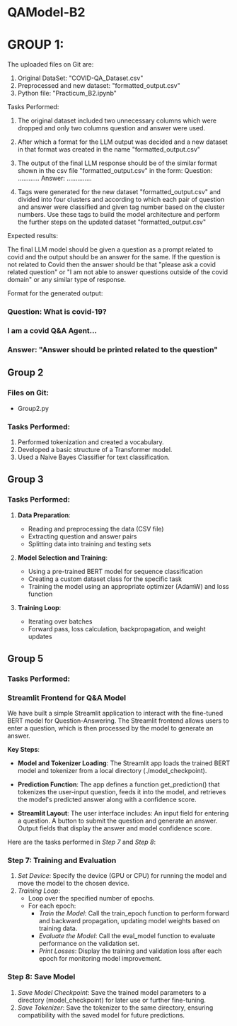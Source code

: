 # QAModel-B2

# GROUP 1:

The uploaded files on Git are: 

1. Original DataSet:  "COVID-QA_Dataset.csv"
2. Preprocessed and new dataset:   "formatted_output.csv"
3. Python file:   "Practicum_B2.ipynb"


Tasks Performed:

1. The original dataset included two unnecessary columns which were dropped and only two columns question and answer were used.
2. After which a format for the LLM output was decided and a new dataset in that format was created in the name "formatted_output.csv" 
3. The output of the final LLM response should be of the similar format shown in the csv file "formatted_output.csv" in the form:
        Question: ............
        Answer: ..............

4. Tags were generated for the new dataset "formatted_output.csv" and divided into four clusters and according to which each pair of question and answer were classified and given tag number based on the cluster numbers. Use these tags to build the model architecture and perform the further steps on the updated dataset "formatted_output.csv"


Expected results:

The final LLM model should be given a question as a prompt related to covid and the output should be an answer for the same. If the question is not related to Covid then the answer should be that "please ask a covid related question" or "I am not able to answer questions outside of the covid domain" or any similar type of response.


Format for the generated output: 

### Question: What is covid-19?
### I am a covid Q&A Agent... 

### Answer: "Answer should be printed related to the question"



## Group 2

### Files on Git:
- Group2.py

### Tasks Performed:

1. Performed tokenization and created a vocabulary.
2. Developed a basic structure of a Transformer model.
3. Used a Naive Bayes Classifier for text classification.


## Group 3

### Tasks Performed:

1. **Data Preparation**:
   - Reading and preprocessing the data (CSV file)
   - Extracting question and answer pairs
   - Splitting data into training and testing sets

2. **Model Selection and Training**:
   - Using a pre-trained BERT model for sequence classification
   - Creating a custom dataset class for the specific task
   - Training the model using an appropriate optimizer (AdamW) and loss function

3. **Training Loop**:
   - Iterating over batches
   - Forward pass, loss calculation, backpropagation, and weight updates

## Group 5

### Tasks Performed:

### **Streamlit Frontend for Q&A Model**

We have built a simple Streamlit application to interact with the fine-tuned BERT model for Question-Answering. The Streamlit frontend allows users to enter a question, which is then processed by the model to generate an answer.

**Key Steps**:

- **Model and Tokenizer Loading**: The Streamlit app loads the trained BERT model and tokenizer from a local directory (./model_checkpoint).

- **Prediction Function**: The app defines a function get_prediction() that tokenizes the user-input question, feeds it into the model, and retrieves the model's predicted answer along with a confidence score.

- **Streamlit Layout**: The user interface includes:
An input field for entering a question.
A button to submit the question and generate an answer.
Output fields that display the answer and model confidence score.


Here are the tasks performed in *Step 7* and *Step 8*:

### Step 7: Training and Evaluation
1. *Set Device*: Specify the device (GPU or CPU) for running the model and move the model to the chosen device.
2. *Training Loop*:
   - Loop over the specified number of epochs.
   - For each epoch:
     - *Train the Model*: Call the train_epoch function to perform forward and backward propagation, updating model weights based on training data.
     - *Evaluate the Model*: Call the eval_model function to evaluate performance on the validation set.
     - *Print Losses*: Display the training and validation loss after each epoch for monitoring model improvement.

### Step 8: Save Model
1. *Save Model Checkpoint*: Save the trained model parameters to a directory (model_checkpoint) for later use or further fine-tuning.
2. *Save Tokenizer*: Save the tokenizer to the same directory, ensuring compatibility with the saved model for future predictions.
